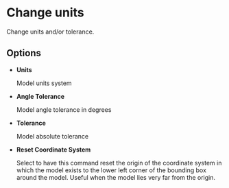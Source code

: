 # Change units


Change units and/or tolerance.

## Options

* **Units**

  Model units system

* **Angle Tolerance**

  Model angle tolerance in degrees

* **Tolerance**

  Model absolute tolerance

* **Reset Coordinate System**

  Select to have this command reset the origin of the coordinate system in which the model exists to the lower left corner of the bounding box around the model. Useful when the model lies very far from the origin.